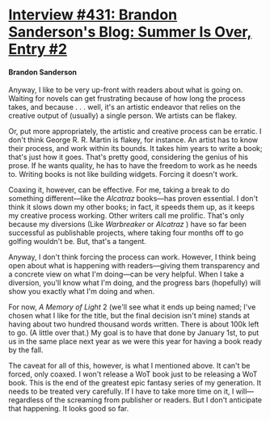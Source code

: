 # [Interview #431: Brandon Sanderson's Blog: Summer Is Over, Entry #2](https://www.theoryland.com/intvmain.php?i=431#2)

#### Brandon Sanderson

Anyway, I like to be very up-front with readers about what is going on. Waiting for novels can get frustrating because of how long the process takes, and because . . . well, it's an artistic endeavor that relies on the creative output of (usually) a single person. We artists can be flakey.

Or, put more appropriately, the artistic and creative process can be erratic. I don't think George R. R. Martin is flakey, for instance. An artist has to know their process, and work within its bounds. It takes him years to write a book; that's just how it goes. That's pretty good, considering the genius of his prose. If he wants quality, he has to have the freedom to work as he needs to. Writing books is not like building widgets. Forcing it doesn't work.

Coaxing it, however, can be effective. For me, taking a break to do something different—like the
*Alcatraz*
books—has proven essential. I don't think it slows down my other books; in fact, it speeds them up, as it keeps my creative process working. Other writers call me prolific. That's only because my diversions (Like
*Warbreaker*
or
*Alcatraz*
) have so far been successful as publishable projects, where taking four months off to go golfing wouldn't be. But, that's a tangent.

Anyway, I don't think forcing the process can work. However, I think being open about what is happening with readers—giving them transparency and a concrete view on what I'm doing—can be very helpful. When I take a diversion, you'll know what I'm doing, and the progress bars (hopefully) will show you exactly what I'm doing and when.

For now,
*A Memory of Light*
2 (we'll see what it ends up being named; I've chosen what I like for the title, but the final decision isn't mine) stands at having about two hundred thousand words written. There is about 100k left to go. (A little over that.) My goal is to have that done by January 1st, to put us in the same place next year as we were this year for having a book ready by the fall.

The caveat for all of this, however, is what I mentioned above. It can't be forced, only coaxed. I won't release a WoT book just to be releasing a WoT book. This is the end of the greatest epic fantasy series of my generation. It needs to be treated very carefully. If I have to take more time on it, I will—regardless of the screaming from publisher or readers. But I don't anticipate that happening. It looks good so far.

